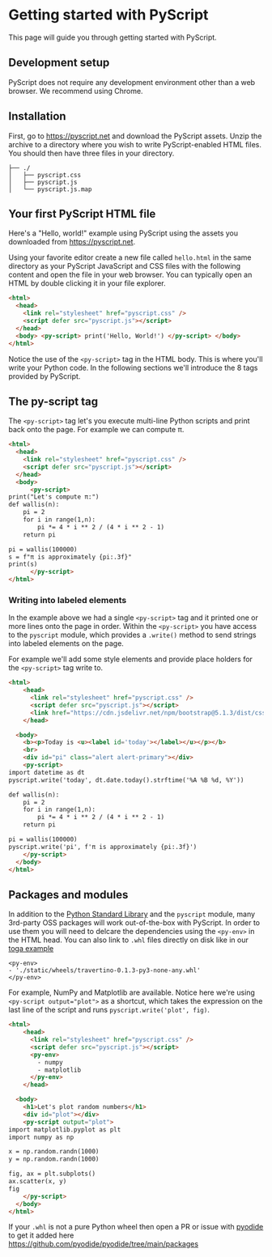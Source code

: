 # Getting started with PyScript

This page will guide you through getting started with PyScript.

## Development setup

PyScript does not require any development environment other
than a web browser. We recommend using Chrome.

## Installation

First, go to https://pyscript.net and download the PyScript assets.
Unzip the archive to a directory where you wish to write PyScript-enabled
HTML files. You should then have three files in your directory.

```
├── ./
│   ├── pyscript.css
│   ├── pyscript.js
│   └── pyscript.js.map
```

## Your first PyScript HTML file

Here's a "Hello, world!" example using PyScript using the assets you
downloaded from https://pyscript.net.

Using your favorite editor create a new file called `hello.html` in
the same directory as your PyScript JavaScript and CSS files with the
following content and open the file in your web browser. You can typically
open an HTML by double clicking it in your file explorer.

```html
<html>
  <head>
    <link rel="stylesheet" href="pyscript.css" />
    <script defer src="pyscript.js"></script>
  </head>
  <body> <py-script> print('Hello, World!') </py-script> </body>
</html>
```

Notice the use of the `<py-script>` tag in the HTML body. This
is where you'll write your Python code. In the following sections we'll
introduce the 8 tags provided by PyScript.

## The py-script tag

The `<py-script>` tag let's you execute multi-line Python scripts and
print back onto the page. For
example we can compute π.

```html
<html>
  <head>
    <link rel="stylesheet" href="pyscript.css" />
    <script defer src="pyscript.js"></script>
  </head>
  <body>
      <py-script>
print("Let's compute π:")
def wallis(n):
    pi = 2
    for i in range(1,n):
        pi *= 4 * i ** 2 / (4 * i ** 2 - 1)
    return pi

pi = wallis(100000)
s = f"π is approximately {pi:.3f}"
print(s)
      </py-script>
</html>
```

### Writing into labeled elements

In the example above we had a single `<py-script>` tag and it printed
one or more lines onto the page in order. Within the `<py-script>` you
have access to the `pyscript` module, which provides a `.write()` method
to send strings into labeled elements on the page.

For example we'll add some style elements and provide place holders for
the `<py-script>` tag write to.

```html
<html>
    <head>
      <link rel="stylesheet" href="pyscript.css" />
      <script defer src="pyscript.js"></script>
      <link href="https://cdn.jsdelivr.net/npm/bootstrap@5.1.3/dist/css/bootstrap.min.css" rel="stylesheet" crossorigin="anonymous">
    </head>

  <body>
    <b><p>Today is <u><label id='today'></label></u></p></b>
    <br>
    <div id="pi" class="alert alert-primary"></div>
    <py-script>
import datetime as dt
pyscript.write('today', dt.date.today().strftime('%A %B %d, %Y'))

def wallis(n):
    pi = 2
    for i in range(1,n):
        pi *= 4 * i ** 2 / (4 * i ** 2 - 1)
    return pi

pi = wallis(100000)
pyscript.write('pi', f'π is approximately {pi:.3f}')
    </py-script>
  </body>
</html>
```

## Packages and modules

In addition to the [Python Standard Library](https://docs.python.org/3/library/) and
the `pyscript` module, many 3rd-party OSS packages will work out-of-the-box with PyScript.
In order to use them you will need to delcare the dependencies using the `<py-env>` in the
HTML head. You can also link to `.whl` files directly on disk like in our [toga example](https://github.com/pyscript/pyscript/blob/main/pyscriptjs/examples/toga/freedom.html)

```
<py-env>
- './static/wheels/travertino-0.1.3-py3-none-any.whl'
</py-env>
```

For example, NumPy and Matplotlib are available. Notice here we're using `<py-script output="plot">`
as a shortcut, which takes the expression on the last line of the script and runs `pyscript.write('plot', fig)`.


```html
<html>
    <head>
      <link rel="stylesheet" href="pyscript.css" />
      <script defer src="pyscript.js"></script>
      <py-env>
        - numpy
        - matplotlib
      </py-env>
    </head>

  <body>
    <h1>Let's plot random numbers</h1>
    <div id="plot"></div>
    <py-script output="plot">
import matplotlib.pyplot as plt
import numpy as np

x = np.random.randn(1000)
y = np.random.randn(1000)

fig, ax = plt.subplots()
ax.scatter(x, y)
fig
    </py-script>
  </body>
</html>
```

If your `.whl` is not a pure Python wheel then open a PR or issue with [pyodide](https://github.com/pyodide/pyodide) to get it added here https://github.com/pyodide/pyodide/tree/main/packages